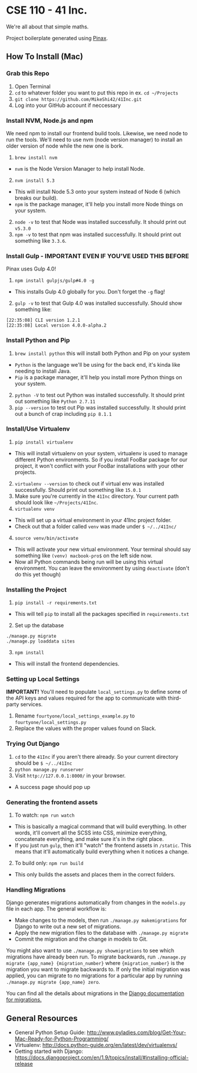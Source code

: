 # CSE 110 - 41 Inc.
We're all about that simple maths.

Project boilerplate generated using [Pinax](http://pinaxproject.com).

## How To Install (Mac)

### Grab this Repo
1. Open Terminal
2. `cd` to whatever folder you want to put this repo in ex. `cd ~/Projects`
3. `git clone https://github.com/MikeShi42/41Inc.git`
4. Log into your GitHub account if neccessary

### Install NVM, Node.js and npm
We need npm to install our frontend build tools. Likewise, we need node to run the tools. We'll need to use nvm (node version manager) to install an older version of node while the new one is bork.

1. `brew install nvm`
  * `nvm` is the Node Version Manager to help install Node.
2. `nvm install 5.3`
  * This will install Node 5.3 onto your system instead of Node 6 (which breaks our build).
  * `npm` is the package manager, it'll help you install more Node things on your system.
2. `node -v` to test that Node was installed successfully. It should print out `v5.3.0`
3. `npm -v` to test that npm was installed successfully. It should print out something like `3.3.6`.

### Install Gulp - IMPORTANT EVEN IF YOU'VE USED THIS BEFORE
Pinax uses Gulp 4.0!

1. ```npm install gulpjs/gulp#4.0 -g```
  * This installs Gulp 4.0 globally for you. Don't forget the `-g` flag!
2. `gulp -v` to test that Gulp 4.0 was installed successfully. Should show something like:
```
[22:35:08] CLI version 1.2.1
[22:35:08] Local version 4.0.0-alpha.2
```

### Install Python and Pip

1. `brew install python` this will install both Python and Pip on your system
  * `Python` is the language we'll be using for the back end, it's kinda like
  needing to install Java.
  * `Pip` is a package manager, it'll help you install more Python things on
  your system.
2. `python -V` to test out Python was installed successfully. It should
print out something like `Python 2.7.11`
3. `pip --version` to test out Pip was installed successfully. It should
print out a bunch of crap including `pip 8.1.1`

### Install/Use Virtualenv

1. `pip install virtualenv`
  * This will install virtualenv on your system, virtualenv is used to manage
  different Python environments. So if you install FooBar package 
  for our project, it won't conflict with your FooBar installations 
  with your other projects.
2. `virtualenv --version` to check out if virtual env was installed
successfully. Should print out something like `15.0.1`
2. Make sure you're currently in the `41Inc` directory. Your current path
should look like `~/Projects/41Inc`.
3. `virtualenv venv`
  * This will set up a virtual environment in your 41Inc project folder.
  * Check out that a folder called `venv` was made under `$ ~/../41Inc/`
4. `source venv/bin/activate`
  * This will activate your new virtual environment. Your terminal should
  say something like `(venv) macbook-pro$` on the left side now. 
  * Now all Python commands being run will be using this virtual environment. 
  You can leave the environment by using `deactivate` 
  (don't do this yet though)

### Installing the Project
1. `pip install -r requirements.txt`
  * This will tell `pip` to install all the packages specified in 
  `requirements.txt`
2. Set up the database
```
./manage.py migrate
./manage.py loaddata sites
```
3. `npm install`
  * This will install the frontend dependencies.
  
### Setting up Local Settings
**IMPORTANT!**
You'll need to populate `local_settings.py` to define some of the API keys and values required for the app to communicate with third-party services.

1. Rename `fourtyone/local_settings_example.py` to `fourtyone/local_settings.py`
2. Replace the values with the proper values found on Slack.

### Trying Out Django

1. `cd` to the `41Inc` if you aren't there already. So your current directory
should be `$ ~/../41Inc`
2. `python manage.py runserver`
3. Visit `http://127.0.0.1:8000/` in your browser.
  * A success page should pop up

### Generating the frontend assets
1. To watch: `npm run watch`
  * This is basically a magical command that will build everything. In other words, it'll convert all the SCSS into CSS,
   minimize everything, concatenate everything, and make sure it's in the right place.
  * If you just run `gulp`, then it'll "watch" the frontend assets in `/static`. This means that it'll automatically build everything when it notices a change.
2. To build only: `npm run build`
  * This only builds the assets and places them in the correct folders.

### Handling Migrations

Django generates migrations automatically from changes in the `models.py` file in each app. The general workflow is:
* Make changes to the models, then run `./manage.py makemigrations` for Django to write out a new set of migrations.
* Apply the new migration files to the database with `./manage.py migrate`
* Commit the migration and the change in models to Git.

You might also want to use `./manage.py showmigrations` to see which migrations have already been run. To migrate backwards,
run `./manage.py migrate {app_name} {migration_number}` where `{migration_number}` is the migration you want to migrate backwards to. If
only the initial migration was applied, you can migrate to no migrations for a particular app by running `./manage.py migrate {app_name} zero`.

You can find all the details about migrations in the [Django documentation for migrations.](https://docs.djangoproject.com/ja/1.9/topics/migrations/)

## General Resources
* General Python Setup Guide: http://www.pyladies.com/blog/Get-Your-Mac-Ready-for-Python-Programming/
* Virtualenv: http://docs.python-guide.org/en/latest/dev/virtualenvs/
* Getting started with Django: https://docs.djangoproject.com/en/1.9/topics/install/#installing-official-release
